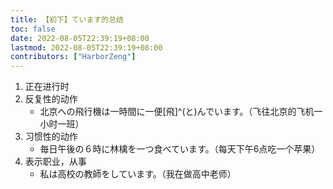 ```yaml
---
title: 【初下】ています的总结
toc: false
date: 2022-08-05T22:39:19+08:00
lastmod: 2022-08-05T22:39:19+08:00
contributors: ["HarborZeng"]
---
```


1. 正在进行时
2. 反复性的动作
   - 北京への飛行機は一時間に一便[飛]^(と)んでいます。（飞往北京的飞机一小时一班）
3. 习惯性的动作
   - 毎日午後の６時に林檎を一つ食べています。（每天下午6点吃一个苹果）
4. 表示职业，从事
   - 私は高校の教師をしています。（我在做高中老师）

